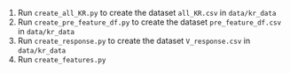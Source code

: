 1. Run `create_all_KR.py` to create the dataset `all_KR.csv` in `data/kr_data`
2. Run `create_pre_feature_df.py` to create the dataset `pre_feature_df.csv` in `data/kr_data`
3. Run `create_response.py` to create the dataset `V_response.csv` in `data/kr_data`
4. Run `create_features.py`
